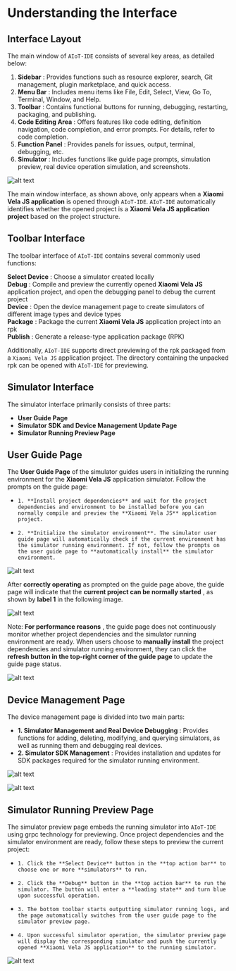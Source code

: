 <!-- 源地址: https://iot.mi.com/vela/quickapp/en/tools/start/project.html -->

# Understanding the Interface

## Interface Layout

The main window of `AIoT-IDE` consists of several key areas, as detailed below:

  1. **Sidebar** : Provides functions such as resource explorer, search, Git management, plugin marketplace, and quick access.
  2. **Menu Bar** : Includes menu items like File, Edit, Select, View, Go To, Terminal, Window, and Help.
  3. **Toolbar** : Contains functional buttons for running, debugging, restarting, packaging, and publishing.
  4. **Code Editing Area** : Offers features like code editing, definition navigation, code completion, and error prompts. For details, refer to code completion.
  5. **Function Panel** : Provides panels for issues, output, terminal, debugging, etc.
  6. **Simulator** : Includes functions like guide page prompts, simulation preview, real device operation simulation, and screenshots.

![alt text](../../images/ide-tools.png)

The main window interface, as shown above, only appears when a **Xiaomi Vela JS application** is opened through `AIoT-IDE`. `AIoT-IDE` automatically identifies whether the opened project is a **Xiaomi Vela JS application project** based on the project structure.

## Toolbar Interface

The toolbar interface of `AIoT-IDE` contains several commonly used functions:

**Select Device** : Choose a simulator created locally  
**Debug** : Compile and preview the currently opened **Xiaomi Vela JS** application project, and open the debugging panel to debug the current project  
**Device** : Open the device management page to create simulators of different image types and device types  
**Package** : Package the current **Xiaomi Vela JS** application project into an rpk  
**Publish** : Generate a release-type application package (RPK)

Additionally, `AIoT-IDE` supports direct previewing of the rpk packaged from a `Xiaomi Vela JS` application project. The directory containing the unpacked rpk can be opened with `AIoT-IDE` for previewing.

## Simulator Interface

The simulator interface primarily consists of three parts:

  * **User Guide Page**
  * **Simulator SDK and Device Management Update Page**
  * **Simulator Running Preview Page**

## User Guide Page

The **User Guide Page** of the simulator guides users in initializing the running environment for the **Xiaomi Vela JS** application simulator. Follow the prompts on the guide page:

  *     1. **Install project dependencies** and wait for the project dependencies and environment to be installed before you can normally compile and preview the **Xiaomi Vela JS** application project.
  *     2. **Initialize the simulator environment**. The simulator user guide page will automatically check if the current environment has the simulator running environment. If not, follow the prompts on the user guide page to **automatically install** the simulator environment.

![alt text](../../images/ide-warning.png)

After **correctly operating** as prompted on the guide page above, the guide page will indicate that the **current project can be normally started** , as shown by **label 1** in the following image.

![alt text](../../images/ide-success.png)

Note: **For performance reasons** , the guide page does not continuously monitor whether project dependencies and the simulator running environment are ready. When users choose to **manually install** the project dependencies and simulator running environment, they can click the **refresh button in the top-right corner of the guide page** to update the guide page status.

![alt text](../../images/ide-sx.png)

## Device Management Page

The device management page is divided into two main parts:

  * **1\. Simulator Management and Real Device Debugging** : Provides functions for adding, deleting, modifying, and querying simulators, as well as running them and debugging real devices.
  * **2\. Simulator SDK Management** : Provides installation and updates for SDK packages required for the simulator running environment.

![alt text](../../images/ide-emulator-1.png)

![alt text](../../images/ide-emulator-19.png)

## Simulator Running Preview Page

The simulator preview page embeds the running simulator into `AIoT-IDE` using grpc technology for previewing. Once project dependencies and the simulator environment are ready, follow these steps to preview the current project:

  *     1. Click the **Select Device** button in the **top action bar** to choose one or more **simulators** to run.
  *     2. Click the **Debug** button in the **top action bar** to run the simulator. The button will enter a **loading state** and turn blue upon successful operation.
  *     3. The bottom toolbar starts outputting simulator running logs, and the page automatically switches from the user guide page to the simulator preview page.
  *     4. Upon successful simulator operation, the simulator preview page will display the corresponding simulator and push the currently opened **Xiaomi Vela JS application** to the running simulator.

![alt text](../../images/ide-debugrun.png)
